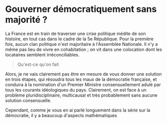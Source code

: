# Gouverner démocratiquement sans majorité ?

La France est en train de traverser une crise politique inédite de son histoire,
en tout cas dans le cadre de la 5e République.
Pour la première fois, aucun clan politique n'est majoritaire à l'Assemblée Nationale.
Il n'y a même pas lieu de vivre en cohabitation ;
on vit dans une colocation dont les locataires semblent irréconciliables.

> Qu'est-ce qu'on fait

Alors, je ne vais clairement pas être en mesure de vous donner une solution en trois étapes,
qui résoudra tous les maux de la démocratie française,
et conduira à la nomination d'un Premier Ministre consensuellement adulé
par tous les courants idéologiques du pays.
Clairement, on est face à un problème pluridisciplinaire, multicausal et
très probablement sans aucune solution consensuelle.

Cependant, comme je vous en ai parlé longuement dans la série sur la démocratie,
il y a beaucoup d'aspects mathématiques 

